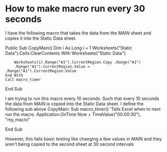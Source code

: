 
# How to make macro run every 30 seconds

I have the following macro that takes the data from the MAIN sheet and copies it into the Static Data sheet.

Public Sub CopyMain()
    Dim i As Long
    i = 1
    Worksheets("Static Data").Cells.ClearContents
    With Worksheets("Static Data")
        
        Worksheets(i).Range("A1").CurrentRegion.Copy .Range("A1")
        .Range("A1").CurrentRegion.Value = .Range("A1").CurrentRegion.Value
    End With
    Call macro_timer
End Sub


I am trying to run this macro every 10 seconds. Such that every 10 seconds the data from MAIN is copied into the Static Data sheet.
I define the following sub above CopyMain:
Sub macro_timer()
'Tells Excel when to next run the macro.
    Application.OnTime Now + TimeValue("00:00:30"), "my_macro"

End Sub

However, this fails basic testing like changing a few values in MAIN and they aren't being copied to the second sheet at 30 second intervals

        